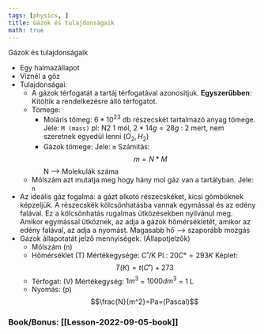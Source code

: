 ```yaml
---
tags: [physics, ] 
title: Gázok és tulajdonságaik
math: true
---
```

Gázok és tulajdonságaik
- Egy halmazállapot
- Viznél a gőz
- Tulajdonságai:
	- A gázok térfogatát a tartáj térfogatával azonositjuk. __Egyszerűbben__: Kitöltik a rendelkezésre álló térfogatot.
	- Tömege:
		- Moláris tömeg: $6*10^{23}$ db részecskét tartalmazó anyag tömege. 
		  Jele: `M (mass)`
		  pl: N2 1 mól, $2*14g=28g$ : 2 mert, nem szeretnek egyedül lenni ($O_2, H_2$)
		- Gázok tömege: Jele: `m`
		  Számitás: $$m=N*M$$
		  N --> Molekulák száma
	- Mólszám azt mutatja meg hogy hány mol gáz van a tartályban.
	  Jele: `n`
- Az ideális gáz fogalma: a gázt alkotó részecskéket, kicsi gömböknek képzeljük. A részecskék kölcsönhatásba vannak egymással és az edény falával. Ez a kölcsönhatás rugalmas ütközésekben nyilvánul meg. Amikor egymással ütköznek, az adja a gázok hőmérsékletét, amikor az edény falával, az adja a nyomást. Magasabb hő --> szaporább mozgás
- Gázok állapotatát jelző mennyiségek. (Állapotjelzők)
	- Mólszám (n)
	- Hőmérséklet (T) Mértékegysége: C˚/K      Pl.: $20 C° = 293 K$      Képlet: $$T(K)=t(C˚)+273$$
	- Térfogat: (V) 
	  Mértékegység: $1 m^3$ = $1000 dm^3$ = 1 L
	- Nyomás: (p)
	  $$\frac{N}{m^2}=Pa=(Pascal)$$

### Book/Bonus: [[Lesson-2022-09-05-book]]
